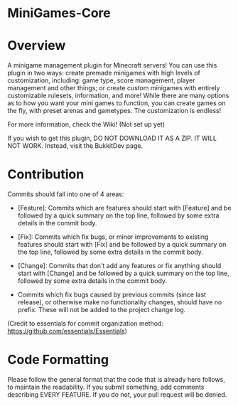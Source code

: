 MiniGames-Core
=========

Overview
======
A minigame management plugin for Minecraft servers! You can use this plugin in two ways: create premade minigames with high levels of customization, including: game type, score management, player management and other things; or create custom minigames with entirely customizable rulesets, information, and more! While there are many options as to how you want your mini games to function, you can create games on the fly, with preset arenas and gametypes. The customization is endless!

For more information, check the Wiki! (Not set up yet)

If you wish to get this plugin, DO NOT DOWNLOAD IT AS A ZIP. IT WILL NOT WORK. Instead, visit the BukkitDev page.

Contribution
====
Commits should fall into one of 4 areas:

* [Feature]: Commits which are features should start with [Feature] and be followed by a quick summary on the top line, followed by some extra details in the commit body.

* [Fix]: Commits which fix bugs, or minor improvements to existing features should start with [Fix] and be followed by a quick summary on the top line, followed by some extra details in the commit body.

* [Change]: Commits that don't add any features or fix anything should start with [Change] and be followed by a quick summary on the top line, followed by some extra details in the commit body.

* Commits which fix bugs caused by previous commits (since last release), or otherwise make no functionality changes, should have no prefix. These will not be added to the project change log.

(Credit to essentials for commit organization method: https://github.com/essentials/Essentials)

Code Formatting
====

Please follow the general format that the code that is already here follows, to maintain the readability. If you submit something, add comments describing EVERY FEATURE. If you do not, your pull request will be denied.
